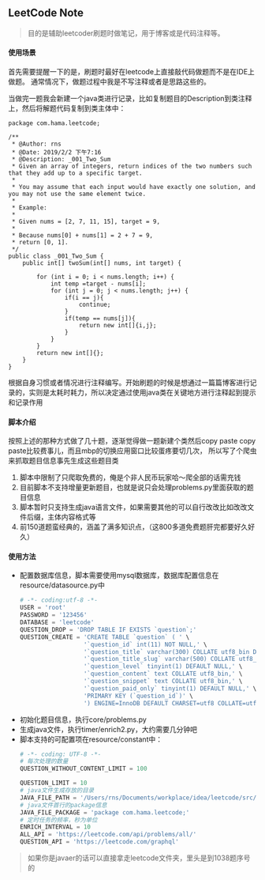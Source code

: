## LeetCode Note
> 目的是辅助leetcoder刷题时做笔记，用于博客或是代码注释等。
#### 使用场景
首先需要提醒一下的是，刷题时最好在leetcode上直接敲代码做题而不是在IDE上做题。
通常情况下，做题过程中我是不写注释或者是思路这些的。


当做完一题我会新建一个java类进行记录，比如复制题目的Description到类注释上，然后将解题代码复制到类主体中：
``` 
package com.hama.leetcode;

/**
 * @Author: rns
 * @Date: 2019/2/2 下午7:16
 * @Description: _001_Two_Sum
 * Given an array of integers, return indices of the two numbers such that they add up to a specific target.
 *
 * You may assume that each input would have exactly one solution, and you may not use the same element twice.
 *
 * Example:
 *
 * Given nums = [2, 7, 11, 15], target = 9,
 *
 * Because nums[0] + nums[1] = 2 + 7 = 9,
 * return [0, 1].
 */
public class _001_Two_Sum {
    public int[] twoSum(int[] nums, int target) {

        for (int i = 0; i < nums.length; i++) {
            int temp =target - nums[i];
            for (int j = 0; j < nums.length; j++) {
                if(i == j){
                    continue;
                }
                if(temp == nums[j]){
                    return new int[]{i,j};
                }
            }
        }
        return new int[]{};
    }
}
```
根据自身习惯或者情况进行注释编写。开始刷题的时候是想通过一篇篇博客进行记录的，实则是太耗时耗力，所以决定通过使用java类在关键地方进行注释起到提示和记录作用
#### 脚本介绍
按照上述的那种方式做了几十题，逐渐觉得做一题新建个类然后copy paste copy paste比较费事儿，而且mbp的切换应用窗口比较蛋疼要切几次，
所以写了个爬虫来抓取题目信息事先生成这些题目类


1. 脚本中限制了只爬取免费的，俺是个非人民币玩家哈～爬全部的话需充钱
2. 目前脚本不支持增量更新题目，也就是说只会处理problems.py里面获取的题目信息
3. 脚本暂时只支持生成java语言文件，如果需要其他的可以自行改改比如改改文件后缀，主体内容格式等
4. 前150道题蛮经典的，涵盖了满多知识点，（这800多道免费题肝完都要好久好久）

#### 使用方法
- 配置数据库信息，脚本需要使用mysql数据库，数据库配置信息在resource/datasource.py中
    ```python
    # -*- coding:utf-8 -*-
    USER = 'root'
    PASSWORD = '123456'
    DATABASE = 'leetcode'
    QUESTION_DROP = 'DROP TABLE IF EXISTS `question`;'
    QUESTION_CREATE = 'CREATE TABLE `question` ( ' \
                      '`question_id` int(11) NOT NULL,' \
                      '`question_title` varchar(300) COLLATE utf8_bin DEFAULT NULL,' \
                      '`question_title_slug` varchar(500) COLLATE utf8_bin DEFAULT NULL,' \
                      '`question_level` tinyint(1) DEFAULT NULL,' \
                      '`question_content` text COLLATE utf8_bin,' \
                      '`question_snippet` text COLLATE utf8_bin,' \
                      '`question_paid_only` tinyint(1) DEFAULT NULL,' \
                      'PRIMARY KEY (`question_id`)' \
                      ') ENGINE=InnoDB DEFAULT CHARSET=utf8 COLLATE=utf8_bin;'
    
    ```
- 初始化题目信息，执行core/problems.py
- 生成java文件，执行timer/enrich2.py，大约需要几分钟吧
- 脚本支持的可配置项在resource/constant中：
    ```python
    # -*- coding: UTF-8 -*-
    # 每次处理的数量
    QUESTION_WITHOUT_CONTENT_LIMIT = 100
    
    QUESTION_LIMIT = 10
    # java文件生成存放的目录
    JAVA_FILE_PATH = '/Users/rns/Documents/workplace/idea/leetcode/src/main/java/com/hama/leetcode/'
    # java文件首行的package信息
    JAVA_FILE_PACKAGE = 'package com.hama.leetcode;'
    # 定时任务的频率，秒为单位
    ENRICH_INTERVAL = 10
    ALL_API = 'https://leetcode.com/api/problems/all/'
    QUESTION_API = 'https://leetcode.com/graphql'
    ```
> 如果你是javaer的话可以直接拿走leetcode文件夹，里头是到1038题序号的
